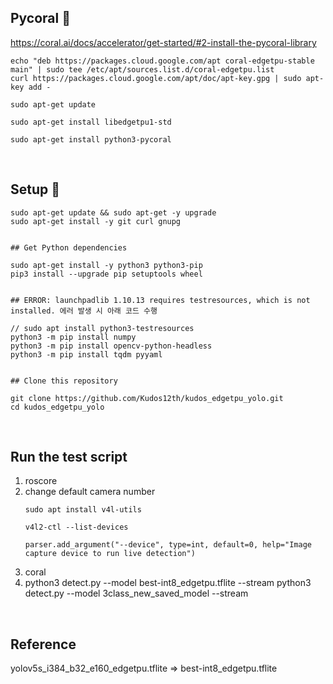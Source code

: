 ## Pycoral 🐚

https://coral.ai/docs/accelerator/get-started/#2-install-the-pycoral-library


```
echo "deb https://packages.cloud.google.com/apt coral-edgetpu-stable main" | sudo tee /etc/apt/sources.list.d/coral-edgetpu.list
curl https://packages.cloud.google.com/apt/doc/apt-key.gpg | sudo apt-key add -

sudo apt-get update

sudo apt-get install libedgetpu1-std

sudo apt-get install python3-pycoral
```

<br>

## Setup 🔨

```
sudo apt-get update && sudo apt-get -y upgrade
sudo apt-get install -y git curl gnupg


## Get Python dependencies

sudo apt-get install -y python3 python3-pip
pip3 install --upgrade pip setuptools wheel


## ERROR: launchpadlib 1.10.13 requires testresources, which is not installed. 에러 발생 시 아래 코드 수행

// sudo apt install python3-testresources
python3 -m pip install numpy
python3 -m pip install opencv-python-headless
python3 -m pip install tqdm pyyaml


## Clone this repository

git clone https://github.com/Kudos12th/kudos_edgetpu_yolo.git
cd kudos_edgetpu_yolo
```

<br>

## Run the test script

1. roscore
2. change default camera number
    ```
    sudo apt install v4l-utils
    
    v4l2-ctl --list-devices
    
    parser.add_argument("--device", type=int, default=0, help="Image capture device to run live detection")
    ```
4. coral
5. python3 detect.py --model best-int8_edgetpu.tflite --stream
python3 detect.py --model 3class_new_saved_model --stream


<br>

## Reference

yolov5s_i384_b32_e160_edgetpu.tflite => best-int8_edgetpu.tflite


